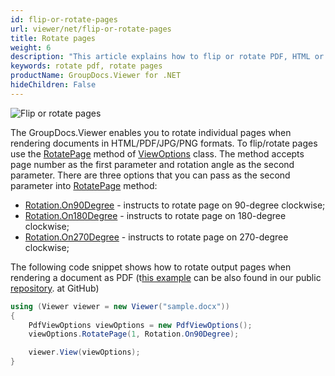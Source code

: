 ```yaml
---
id: flip-or-rotate-pages
url: viewer/net/flip-or-rotate-pages
title: Rotate pages
weight: 6
description: "This article explains how to flip or rotate PDF, HTML or Image pages when rendering documents with GroupDocs.Viewer within your .NET applications."
keywords: rotate pdf, rotate pages
productName: GroupDocs.Viewer for .NET
hideChildren: False
---
```

![Flip or rotate pages](/viewer/net/images/flip-or-rotate-pages.png)

The GroupDocs.Viewer enables you to rotate individual pages when rendering documents in HTML/PDF/JPG/PNG formats. To flip/rotate pages use the [RotatePage](https://reference.groupdocs.com/net/viewer/groupdocs.viewer.options/viewoptions/methods/rotatepage) method of [ViewOptions](https://reference.groupdocs.com/net/viewer/groupdocs.viewer.options/viewoptions) class.  The method accepts page number as the first parameter and rotation angle as the second parameter. There are three options that you can pass as the second parameter into [RotatePage](https://reference.groupdocs.com/net/viewer/groupdocs.viewer.options/viewoptions/methods/rotatepage) method:

* [Rotation.On90Degree](https://reference.groupdocs.com/net/viewer/groupdocs.viewer.options/rotation) - instructs to rotate page on 90-degree clockwise;
* [Rotation.On180Degree](https://reference.groupdocs.com/net/viewer/groupdocs.viewer.options/rotation) - instructs to rotate page on 180-degree clockwise;
* [Rotation.On270Degree](https://reference.groupdocs.com/net/viewer/groupdocs.viewer.options/rotation) - instructs to rotate page on 270-degree clockwise;

The following code snippet shows how to rotate output pages when rendering a document as PDF (t[his example](https://github.com/groupdocs-viewer/GroupDocs.Viewer-for-.NET/blob/master/Examples/GroupDocs.Viewer.Examples.CSharp/AdvancedUsage/Rendering/CommonRenderingOptions/FlipRotatePages.cs) can be also found in our public [repository](https://github.com/groupdocs-viewer/GroupDocs.Viewer-for-.NET). at GitHub)

```csharp
using (Viewer viewer = new Viewer("sample.docx"))
{
    PdfViewOptions viewOptions = new PdfViewOptions();
    viewOptions.RotatePage(1, Rotation.On90Degree);

    viewer.View(viewOptions);
}
```
